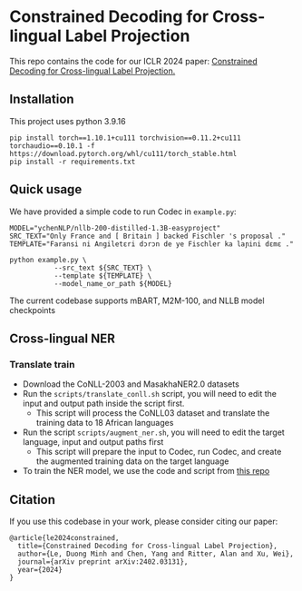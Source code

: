 # Constrained Decoding for Cross-lingual Label Projection

This repo contains the code for our ICLR 2024 paper: <a href="https://arxiv.org/abs/2402.03131"> Constrained Decoding for Cross-lingual Label Projection.</a>

## Installation
This project uses python 3.9.16
```
pip install torch==1.10.1+cu111 torchvision==0.11.2+cu111 torchaudio==0.10.1 -f https://download.pytorch.org/whl/cu111/torch_stable.html
pip install -r requirements.txt
```

## Quick usage
We have provided a simple code to run Codec in `example.py`: 
 ```
 MODEL="ychenNLP/nllb-200-distilled-1.3B-easyproject"
 SRC_TEXT="Only France and [ Britain ] backed Fischler 's proposal ."
 TEMPLATE="Faransi ni Angiletɛri dɔrɔn de ye Fischler ka laɲini dɛmɛ ."
 
 python example.py \
            --src_text ${SRC_TEXT} \
            --template ${TEMPLATE} \
            --model_name_or_path ${MODEL}  
 ```
The current codebase supports mBART, M2M-100, and NLLB model checkpoints


## Cross-lingual NER

### Translate train

* Download the CoNLL-2003 and MasakhaNER2.0 datasets
* Run the `scripts/translate_conll.sh` script, you will need to edit the input and output path inside the script first.
  * This script will process the CoNLL03 dataset and translate the training data to 18 African languages
* Run the script `scripts/augment_ner.sh`, you will need to edit the target language, input and output paths first
  * This script will prepare the input to Codec, run Codec, and create the augmented training data on the target language
* To train the NER model, we use the code and script from <a href="https://github.com/edchengg/easyproject/tree/main/ner#ner-training"> this repo </a>


## Citation
If you use this codebase in your work, please consider citing our paper:
```
@article{le2024constrained,
  title={Constrained Decoding for Cross-lingual Label Projection},
  author={Le, Duong Minh and Chen, Yang and Ritter, Alan and Xu, Wei},
  journal={arXiv preprint arXiv:2402.03131},
  year={2024}
}
```